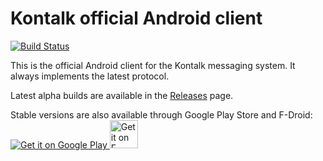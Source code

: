 Kontalk official Android client
===============================

[![Build Status](https://travis-ci.org/kontalk/androidclient.svg?branch=master)](https://travis-ci.org/kontalk/androidclient)

This is the official Android client for the Kontalk messaging system. It always implements the latest protocol.

Latest alpha builds are available in the [Releases](https://github.com/kontalk/androidclient/wiki/Releases) page.

Stable versions are also available through Google Play Store and F-Droid:  
<a href="https://play.google.com/store/apps/details?id=org.kontalk">
  <img alt="Get it on Google Play"
       src="https://developer.android.com/images/brand/en_generic_rgb_wo_45.png" />
</a>
<a href="https://f-droid.org/repository/browse/?fdid=org.kontalk">
  <img alt="Get it on F-Droid" height="45"
       src="https://f-droid.org/wp-content/uploads/2014/04/cropped-header_resp1.png" />
</a>

